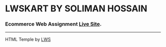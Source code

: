 # LWSKART BY SOLIMAN HOSSAIN

### Ecommerce Web Assignment <b>[Live Site](https://solimanhossain-final-assignment-lwskart.vercel.app/)</b>.

---

HTML Temple by [LWS](https://github.com/Learn-with-Sumit/rnext/tree/final-assignment-lwskart)
